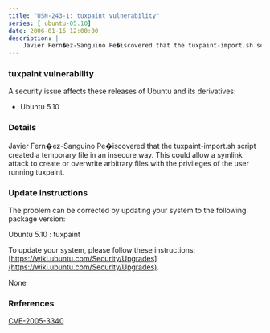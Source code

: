 ```yaml
---
title: "USN-243-1: tuxpaint vulnerability"
series: [ ubuntu-05.10]
date: 2006-01-16 12:00:00
description: |
    Javier Fern�ez-Sanguino Pe�iscovered that the tuxpaint-import.sh script created a temporary file in an insecure way. This could allow a symlink attack to create or overwrite arbitrary files with the privileges of the user running tuxpaint.
--- 
```

 
### tuxpaint vulnerability

A security issue affects these releases of Ubuntu and its derivatives:

* Ubuntu 5.10

### Details

Javier Fern�ez-Sanguino Pe�iscovered that the tuxpaint-import.sh script created a temporary file in an insecure way. This could allow a symlink attack to create or overwrite arbitrary files with the privileges of the user running tuxpaint.

### Update instructions

The problem can be corrected by updating your system to the following package version:

Ubuntu 5.10
 : tuxpaint 

To update your system, please follow these instructions: [https://wiki.ubuntu.com/Security/Upgrades](https://wiki.ubuntu.com/Security/Upgrades).

None

### References

 [CVE-2005-3340](http://people.ubuntu.com/~ubuntu-security/cve/CVE-2005-3340)
 
